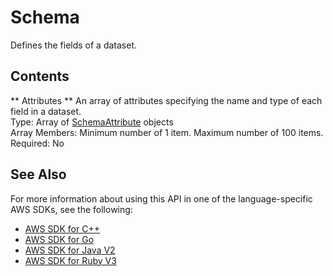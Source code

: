 # Schema<a name="API_Schema"></a>

Defines the fields of a dataset\.

## Contents<a name="API_Schema_Contents"></a>

 ** Attributes **   <a name="forecast-Type-Schema-Attributes"></a>
An array of attributes specifying the name and type of each field in a dataset\.  
Type: Array of [SchemaAttribute](API_SchemaAttribute.md) objects  
Array Members: Minimum number of 1 item\. Maximum number of 100 items\.  
Required: No

## See Also<a name="API_Schema_SeeAlso"></a>

For more information about using this API in one of the language\-specific AWS SDKs, see the following:
+  [AWS SDK for C\+\+](https://docs.aws.amazon.com/goto/SdkForCpp/forecast-2018-06-26/Schema) 
+  [AWS SDK for Go](https://docs.aws.amazon.com/goto/SdkForGoV1/forecast-2018-06-26/Schema) 
+  [AWS SDK for Java V2](https://docs.aws.amazon.com/goto/SdkForJavaV2/forecast-2018-06-26/Schema) 
+  [AWS SDK for Ruby V3](https://docs.aws.amazon.com/goto/SdkForRubyV3/forecast-2018-06-26/Schema) 